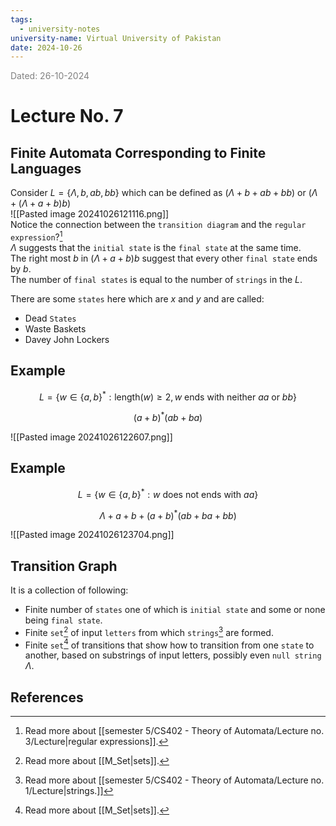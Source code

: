 ```yaml
---
tags:
  - university-notes
university-name: Virtual University of Pakistan
date: 2024-10-26
---
```


<span style="color: gray;">Dated: 26-10-2024</span>

# Lecture No. 7

## Finite Automata Corresponding to Finite Languages

Consider $L = \{\Lambda, b, ab, bb\}$ which can be defined as $(\Lambda + b + ab + bb)$ or $(\Lambda + (\Lambda + a + b)b)$  
![[Pasted image 20241026121116.png]]  
Notice the connection between the `transition diagram` and the `regular expression`?[^1]  
$\Lambda$ suggests that the `initial state` is the `final state` at the same time.  
The right most $b$ in $(\Lambda + a + b)b$ suggest that every other `final state` ends by $b$.  
The number of `final states` is equal to the number of `strings` in the $L$.

There are some `states` here which are $x$ and $y$ and are called:

- Dead `States`
- Waste Baskets
- Davey John Lockers

## Example

$$L = \{w \in \{a, b\}^* : \text{length}(w) \ge 2, w \text{ ends with neither } aa \text{ or } bb\}$$

$$(a + b)^*(ab + ba)$$

![[Pasted image 20241026122607.png]]

## Example

$$L = \{w \in \{a, b\}^* : w \text{ does not ends with } aa\}$$

$$\Lambda + a + b + (a + b)^*(ab + ba + bb)$$

![[Pasted image 20241026123704.png]]

## Transition Graph

It is a collection of following:

- Finite number of `states` one of which is `initial state` and some or none being `final state`.
- Finite `set`[^2] of input `letters` from which `strings`[^3] are formed.
- Finite `set`[^2] of transitions that show how to transition from one `state` to another, based on substrings of input letters, possibly even `null string` $\Lambda$.

## References

[^1]: Read more about [[semester 5/CS402 - Theory of Automata/Lecture no. 3/Lecture|regular expressions]].
[^2]: Read more about [[M_Set|sets]].
[^3]: Read more about [[semester 5/CS402 - Theory of Automata/Lecture no. 1/Lecture|strings.]]
